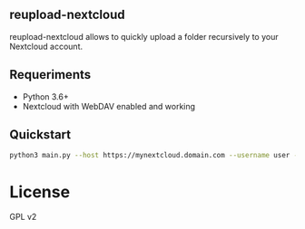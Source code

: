 
## reupload-nextcloud 

reupload-nextcloud allows to quickly upload a folder recursively to your Nextcloud account.

## Requeriments

- Python 3.6+
- Nextcloud with WebDAV enabled and working

## Quickstart

```bash
python3 main.py --host https://mynextcloud.domain.com --username user --password pass --local-file-path /home/myfolder 
```

# License

GPL v2
